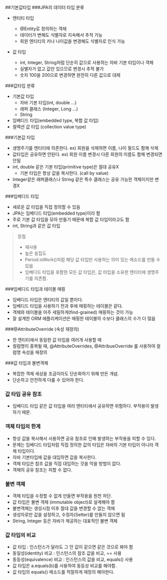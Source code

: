##기본값타입
###JPA의 데이터 타입 분류
- 엔티티 타입
   - @Entity로 정의하는 객체
   - 데이터가 변해도 식별자로 지속해서 추적 가능
   - 회원 엔티티의 키나 나이값을 변경해도 식별자로 인식 가능

 - 값 타입
   - int, Integer, String처럼 단순히 값으로 사용하는 자바 기본 타입이나 객체
   - 실별자가 없고 값만 있으므로 변경시 추적 불가
   - 숫자 100을 200으로 변경하면 완전히 다른 값으로 대체
 
###값타입 분류
 - 기본값 타입
   - 자바 기본 타입(int, double ...)
   - 래퍼 클래스 (Integer, Long ...)
   - String
 - 임베디드 타입(embedded type, 복합 값 타입)
 - 컬렉션 값 타입 (collection value type)

###기본값 타입
- 생명주기를 엔티티에 의존한다. ex) 회원을 삭제하면 이름, 나이 필드도 함께 삭제
- 값타입은 공유하면 안된다. ex) 회원 이름 변경시 다른 회원의 이름도 함께 변경되면 안됨
- int, double 같은 기본 타입(primitive type)은 절대 공유X
  - 기본 타입은 항상 값을 복사한다. (call by value)
- Integer같은 래퍼클래스나 String 같은 특수 클래스는 공유 가능한 객체이지만 변경X

###임베디드 타입
 - 새로운 값 타입을 직접 정의할 수 있음
 - JPA는 임베디드 타입(embedded type)이라 함
 - 주로 기본 값 타입을 모아 만들기 때문에 복합 값 타입이라고도 함
 - int, String과 같은 값 타입

>장점
>- 재사용
>- 높은 응집도
>- Period.isWork()처럼 해당 값 타입만 사용하는 의미 있는 메소드를 만들 수 있음
>- 임베디드 타입을 포함한 모든 값 타입은, 값 타입을 소유한 엔티티에 생명주기를 의존함.

###임베디드 타입과 테이블 매핑
 - 임베디드 타입은 엔티티의 값일 뿐이다.
 - 임베디드 타입을 사용하기 전과 후에 매핑하는 테이블은 같다.
 - 객체와 테이블을 아주 세밀하게(find-grained) 매핑하는 것이 가능
 - 잘 설계한 ORM 애플리케이션은 매핑한 테이블의 수보다 클래스의 수가 더 많음

###@AttributeOverride (속성 재정의)
 - 한 엔티티에서 동일한 값 타입을 여러개 사용할 때
 - 컬럼명이 중복될 때, @AttributeOverrides, @AttribueOverride 를 사용하여 컬럼명 속성을 재정의

###값 타입과 불변객체
 - 복잡한 객체 세상을 조금이라도 단순화하기 위해 만든 개념.
 - 단순하고 안전하게 다룰 수 있어야 한다.

### 값 타입 공유 참조
 - 임베디드 타입 같은 값 타입을 여러 엔티티에서 공유하면 위험하다. 부작용이 발생하기 때문.

### 객체 타입의 한계
 - 항상 값을 복사해서 사용하면 공유 참조로 인해 발생하는 부작용을 피할 수 있다.
 - 문제는 임베디드 타입처럼 직접 정의한 값의 타입은 자바의 기본 타입이 아니라 객체 타입이다.
 - 자바 기본타입에 값을 대입하면 값을 복사한다.
 - 객체 타입은 참조 값을 직접 대입하는 것을 막을 방법이 없다.
 - 객체의 공유 참조는 피할 수 없다.

### 불변 객체
 - 객체 타입을 수정할 수 없게 만들면 부작용을 원천 차단.
 - 값 타입은 불변 객체 (immutable object)로 설계해야 함
 - 불변객체는 생성시점 이후 절대 값을 변경할 수 없는 객체
 - 생성자로만 값을 설정하고, 수정자(Setter)를 만들지 않으면 됨
 - String, Integer 등은 자바가 제공하는 대표적인 불변 객체

### 값 타입의 비교
 - 값 타입 : 인스턴스가 달라도 그 안 값이 같으면 같은 것으로 봐야 함
 - 동일성(identity) 비교 : 인스턴스의 참조 값을 비교, == 사용
 - 동등성(equivalence) 비교 : 인스턴스의 값을 비교, equals() 사용
 - 값 타입은 a.equals(b)를 사용하여 동등성 비교를 해야함.
 - 값 타입의 equals() 메소드를 적절하게 재정의 해야한다.